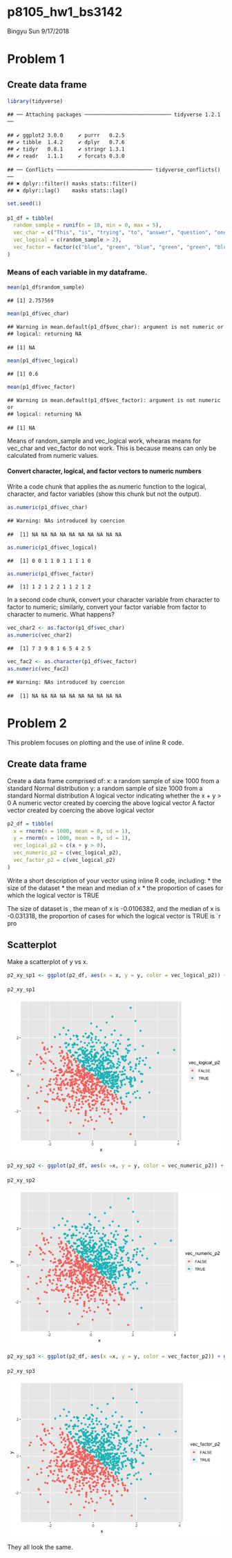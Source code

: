 p8105\_hw1\_bs3142
================
Bingyu Sun
9/17/2018

Problem 1
=========

Create data frame
-----------------

``` r
library(tidyverse)
```

    ## ── Attaching packages ──────────────────────────── tidyverse 1.2.1 ──

    ## ✔ ggplot2 3.0.0     ✔ purrr   0.2.5
    ## ✔ tibble  1.4.2     ✔ dplyr   0.7.6
    ## ✔ tidyr   0.8.1     ✔ stringr 1.3.1
    ## ✔ readr   1.1.1     ✔ forcats 0.3.0

    ## ── Conflicts ─────────────────────────────── tidyverse_conflicts() ──
    ## ✖ dplyr::filter() masks stats::filter()
    ## ✖ dplyr::lag()    masks stats::lag()

``` r
set.seed(1)

p1_df = tibble(
  random_sample = runif(n = 10, min = 0, max = 5),
  vec_char = c("This", "is", "trying", "to", "answer", "question", "one", "of", "homework", "one"),
  vec_logical = c(random_sample > 2),
  vec_factor = factor(c("blue", "green", "blue", "green", "green", "blue", "blue", "green", "blue", "green"))
)
```

### Means of each variable in my dataframe.

``` r
mean(p1_df$random_sample)
```

    ## [1] 2.757569

``` r
mean(p1_df$vec_char)
```

    ## Warning in mean.default(p1_df$vec_char): argument is not numeric or
    ## logical: returning NA

    ## [1] NA

``` r
mean(p1_df$vec_logical)
```

    ## [1] 0.6

``` r
mean(p1_df$vec_factor)
```

    ## Warning in mean.default(p1_df$vec_factor): argument is not numeric or
    ## logical: returning NA

    ## [1] NA

Means of random\_sample and vec\_logical work, whearas means for vec\_char and vec\_factor do not work. This is because means can only be calculated from numeric values.

#### Convert character, logical, and factor vectors to numeric numbers

Write a code chunk that applies the as.numeric function to the logical, character, and factor variables (show this chunk but not the output).

``` r
as.numeric(p1_df$vec_char)
```

    ## Warning: NAs introduced by coercion

    ##  [1] NA NA NA NA NA NA NA NA NA NA

``` r
as.numeric(p1_df$vec_logical)
```

    ##  [1] 0 0 1 1 0 1 1 1 1 0

``` r
as.numeric(p1_df$vec_factor)
```

    ##  [1] 1 2 1 2 2 1 1 2 1 2

In a second code chunk, convert your character variable from character to factor to numeric; similarly, convert your factor variable from factor to character to numeric. What happens?

``` r
vec_char2 <- as.factor(p1_df$vec_char)
as.numeric(vec_char2)
```

    ##  [1] 7 3 9 8 1 6 5 4 2 5

``` r
vec_fac2 <- as.character(p1_df$vec_factor)
as.numeric(vec_fac2)
```

    ## Warning: NAs introduced by coercion

    ##  [1] NA NA NA NA NA NA NA NA NA NA

Problem 2
=========

This problem focuses on plotting and the use of inline R code.

Create data frame
-----------------

Create a data frame comprised of: x: a random sample of size 1000 from a standard Normal distribution y: a random sample of size 1000 from a standard Normal distribution A logical vector indicating whether the x + y &gt; 0 A numeric vector created by coercing the above logical vector A factor vector created by coercing the above logical vector

``` r
p2_df = tibble(
  x = rnorm(n = 1000, mean = 0, sd = 1),
  y = rnorm(n = 1000, mean = 0, sd = 1),
  vec_logical_p2 = c(x + y > 0),
  vec_numeric_p2 = c(vec_logical_p2),
  vec_factor_p2 = c(vec_logical_p2)
)
```

Write a short description of your vector using inline R code, including: \* the size of the dataset \* the mean and median of x \* the proportion of cases for which the logical vector is TRUE

The size of dataset is , the mean of x is -0.0106382, and the median of x is -0.031318, the proportion of cases for which the logical vector is TRUE is \`r pro

Scatterplot
-----------

Make a scatterplot of y vs x.

``` r
p2_xy_sp1 <- ggplot(p2_df, aes(x = x, y = y, color = vec_logical_p2)) + geom_point()

p2_xy_sp1
```

![](p8105_hw1_bs3142_files/figure-markdown_github/unnamed-chunk-7-1.png)

``` r
p2_xy_sp2 <- ggplot(p2_df, aes(x =x, y = y, color = vec_numeric_p2)) + geom_point()

p2_xy_sp2
```

![](p8105_hw1_bs3142_files/figure-markdown_github/unnamed-chunk-8-1.png)

``` r
p2_xy_sp3 <- ggplot(p2_df, aes(x =x, y = y, color = vec_factor_p2)) + geom_point()

p2_xy_sp3
```

![](p8105_hw1_bs3142_files/figure-markdown_github/unnamed-chunk-9-1.png)

They all look the same.
